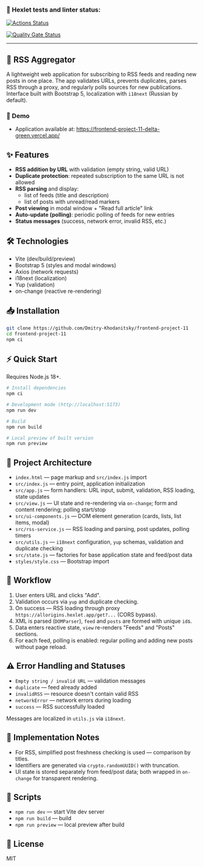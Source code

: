 ### 🧪 Hexlet tests and linter status:

[![Actions Status](https://github.com/Dmitry-Khodanitsky/frontend-project-11/actions/workflows/hexlet-check.yml/badge.svg)](https://github.com/Dmitry-Khodanitsky/frontend-project-11/actions)

[![Quality Gate Status](https://sonarcloud.io/api/project_badges/measure?project=Dmitry-Khodanitsky_frontend-project-11&metric=alert_status)](https://sonarcloud.io/summary/new_code?id=Dmitry-Khodanitsky_frontend-project-11)

---

## 📰 RSS Aggregator

A lightweight web application for subscribing to RSS feeds and reading new posts in one place. The app validates URLs, prevents duplicates, parses RSS through a proxy, and regularly polls sources for new publications. Interface built with Bootstrap 5, localization with `i18next` (Russian by default).

### 🚀 Demo

- Application available at: https://frontend-project-11-delta-green.vercel.app/

## ✨ Features

- **RSS addition by URL** with validation (empty string, valid URL)
- **Duplicate protection**: repeated subscription to the same URL is not allowed
- **RSS parsing** and display:
  - list of feeds (title and description)
  - list of posts with unread/read markers
- **Post viewing** in modal window + "Read full article" link
- **Auto-update (polling)**: periodic polling of feeds for new entries
- **Status messages** (success, network error, invalid RSS, etc.)

## 🛠️ Technologies

- Vite (dev/build/preview)
- Bootstrap 5 (styles and modal windows)
- Axios (network requests)
- i18next (localization)
- Yup (validation)
- on-change (reactive re-rendering)

## 📥 Installation

```bash
git clone https://github.com/Dmitry-Khodanitsky/frontend-project-11
cd frontend-project-11
npm ci
```

## ⚡️ Quick Start

Requires Node.js 18+.

```bash
# Install dependencies
npm ci

# Development mode (http://localhost:5173)
npm run dev

# Build
npm run build

# Local preview of built version
npm run preview
```

## 🧱 Project Architecture

- `index.html` — page markup and `src/index.js` import
- `src/index.js` — entry point, application initialization
- `src/app.js` — form handlers: URL input, submit, validation, RSS loading, state updates
- `src/view.js` — UI state and re-rendering via `on-change`; form and content rendering; polling start/stop
- `src/ui-components.js` — DOM element generation (cards, lists, list items, modal)
- `src/rss-service.js` — RSS loading and parsing, post updates, polling timers
- `src/utils.js` — `i18next` configuration, `yup` schemas, validation and duplicate checking
- `src/state.js` — factories for base application state and feed/post data
- `styles/style.css` — Bootstrap import

## 🔄 Workflow

1. User enters URL and clicks "Add".
2. Validation occurs via `yup` and duplicate checking.
3. On success — RSS loading through proxy `https://allorigins.hexlet.app/get?...` (CORS bypass).
4. XML is parsed (`DOMParser`), `feed` and `posts` are formed with unique `id`s.
5. Data enters reactive state, `view` re-renders "Feeds" and "Posts" sections.
6. For each feed, polling is enabled: regular polling and adding new posts without page reload.

## ⚠️ Error Handling and Statuses

- `Empty string / invalid URL` — validation messages
- `duplicate` — feed already added
- `invalidRSS` — resource doesn't contain valid RSS
- `networkError` — network errors during loading
- `success` — RSS successfully loaded

Messages are localized in `utils.js` via `i18next`.

## 📝 Implementation Notes

- For RSS, simplified post freshness checking is used — comparison by titles.
- Identifiers are generated via `crypto.randomUUID()` with truncation.
- UI state is stored separately from feed/post data; both wrapped in `on-change` for transparent rendering.

## 📜 Scripts

- `npm run dev` — start Vite dev server
- `npm run build` — build
- `npm run preview` — local preview after build

## 📄 License

MIT
